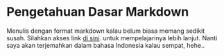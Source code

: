 # Pengetahuan Dasar Markdown
Menulis dengan format markdown kalau belum biasa memang sedikit susah. Silahkan akses link [di sini](https://docs.github.com/en/get-started/writing-on-github/getting-started-with-writing-and-formatting-on-github/basic-writing-and-formatting-syntax). untuk mempelajarinya lebih lanjut.
Nanti saya akan terjemahkan dalam bahasa Indonesia kalau sempat, hehe..
